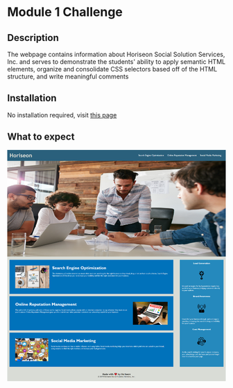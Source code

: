 # Module 1 Challenge

## Description

The webpage contains information about Horiseon Social Solution Services, Inc. and serves to demonstrate the students' ability to apply semantic HTML elements, organize and consolidate CSS selectors based off of the HTML structure, and write meaningful comments

## Installation

No installation required, visit [this page](https://jdperson.github.io/horiseon-promo-homepage/)

## What to expect

![Webpage Screenshot](./assets/images/FireShot%20Capture%20003%20-%20Horiseon%20-%20Home%20-%20jdperson.github.io.png)
